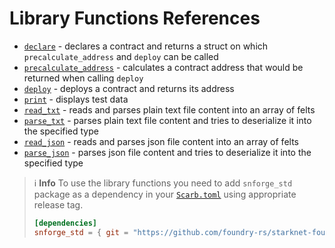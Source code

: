 # Library Functions References

* [`declare`](forge-library/declare.md) - declares a contract and returns a struct on which `precalculate_address` and `deploy` can be called
* [`precalculate_address`](forge-library/precalculate_address.md) - calculates a contract address that would be returned when calling `deploy`
* [`deploy`](forge-library/deploy.md) - deploys a contract and returns its address
* [`print`](forge-library/print.md) - displays test data
* [`read_txt`](forge-library/read_txt.md) - reads and parses plain text file content into an array of felts
* [`parse_txt`](forge-library/parse_txt.md) - parses plain text file content and tries to deserialize it into the specified type
* [`read_json`](forge-library/read_json.md) - reads and parses json file content into an array of felts
* [`parse_json`](forge-library/parse_json.md) - parses json file content and tries to deserialize it into the specified type

> ℹ️ **Info**
> To use the library functions you need to add `snforge_std` package as a dependency in
> your [`Scarb.toml`](https://docs.swmansion.com/scarb/docs/guides/dependencies.html#adding-a-dependency) 
> using appropriate release tag.
>```toml
> [dependencies]
> snforge_std = { git = "https://github.com/foundry-rs/starknet-foundry.git", tag = "v0.5.0" }
> ```
